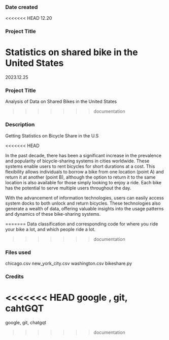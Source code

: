 
### Date created
<<<<<<< HEAD
12.20

### Project Title
Statistics on shared bike in the United States
=======
2023.12.25

### Project Title
Analysis of Data on Shared Bikes in the United States
>>>>>>> documentation

### Description
Getting Statistics on Bicycle Share in the U.S

<<<<<<< HEAD

In the past decade, there has been a significant increase in the prevalence and popularity of bicycle-sharing systems in cities worldwide. These systems enable users to rent bicycles for short durations at a cost. This flexibility allows individuals to borrow a bike from one location (point A) and return it at another (point B), although the option to return it to the same location is also available for those simply looking to enjoy a ride. Each bike has the potential to serve multiple users throughout the day.

With the advancement of information technologies, users can easily access system docks to both unlock and return bicycles. These technologies also generate a wealth of data, offering valuable insights into the usage patterns and dynamics of these bike-sharing systems.

=======
Data classification and corresponding code for where you ride your bike a lot, and which people ride a lot.
>>>>>>> documentation
### Files used
chicago.csv
new_york_city.csv
washington.csv
bikeshare.py

### Credits
<<<<<<< HEAD
google , git, cahtGQT
=======
google, git, chatgqt
>>>>>>> documentation
